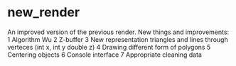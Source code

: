# new_render
An improved version of the previous render. 
New things and improvements: 
1 Algorithm Wu
2 Z-buffer
3 New representation triangles and lines through verteces (int x, int y double z)
4 Drawing different form of polygons
5 Centering objects
6 Console interface
7 Appropriate cleaning data
